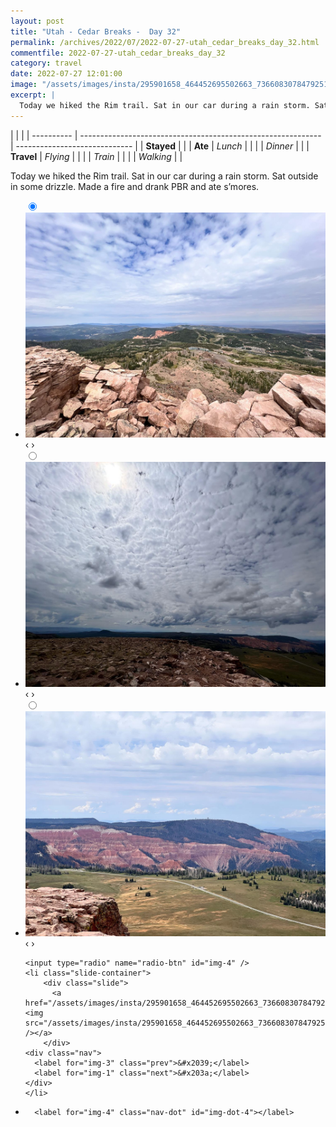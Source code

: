 ```yaml
---
layout: post
title: "Utah - Cedar Breaks -  Day 32"
permalink: /archives/2022/07/2022-07-27-utah_cedar_breaks_day_32.html
commentfile: 2022-07-27-utah_cedar_breaks_day_32
category: travel
date: 2022-07-27 12:01:00
image: "/assets/images/insta/295901658_464452695502663_7366083078479251086_n_18304341982058578.jpg"
excerpt: |
  Today we hiked the Rim trail. Sat in our car during a rain storm. Sat outside in some drizzle. Made a fire and drank PBR and ate s’mores.
---
```


|            |                                                              |
| ---------- | ------------------------------------------------------------ | ----------------------------- |
| **Stayed** |  |
| **Ate**    | _Lunch_                                                      |          |
|            | _Dinner_                                                     |          |
| **Travel** | _Flying_                                                     |          |
|            | _Train_                                                      |          |
|            | _Walking_                                                    |          |


Today we hiked the Rim trail. Sat in our car during a rain storm. Sat outside in some drizzle. Made a fire and drank PBR and ate s’mores.


<ul class="slides">
    <input type="radio" name="radio-btn" id="img-1" checked="checked" />
    <li class="slide-container">
        <div class="slide">
          <a href="/assets/images/insta/295949158_1898285943700093_433890916161469610_n_18202772287162574.jpg"><img src="/assets/images/insta/295949158_1898285943700093_433890916161469610_n_18202772287162574.jpg" /></a>
        </div>
    <div class="nav">
      <label for="img-4" class="prev">&#x2039;</label>
      <label for="img-2" class="next">&#x203a;</label>
    </div>
    </li>
        <input type="radio" name="radio-btn" id="img-2"  />
    <li class="slide-container">
        <div class="slide">
          <a href="/assets/images/insta/295855433_745438600079339_6658485794697892611_n_17944399283143121.jpg"><img src="/assets/images/insta/295855433_745438600079339_6658485794697892611_n_17944399283143121.jpg" /></a>
        </div>
    <div class="nav">
      <label for="img-1" class="prev">&#x2039;</label>
      <label for="img-3" class="next">&#x203a;</label>
    </div>
    </li>
        <input type="radio" name="radio-btn" id="img-3"  />
    <li class="slide-container">
        <div class="slide">
          <a href="/assets/images/insta/295936675_166495999277832_499780567326366862_n_17998853686468464.jpg"><img src="/assets/images/insta/295936675_166495999277832_499780567326366862_n_17998853686468464.jpg" /></a>
        </div>
    <div class="nav">
      <label for="img-2" class="prev">&#x2039;</label>
      <label for="img-4" class="next">&#x203a;</label>
    </div>
    </li>
    
    <input type="radio" name="radio-btn" id="img-4" />
    <li class="slide-container">
        <div class="slide">
          <a href="/assets/images/insta/295901658_464452695502663_7366083078479251086_n_18304341982058578.jpg"><img src="/assets/images/insta/295901658_464452695502663_7366083078479251086_n_18304341982058578.jpg" /></a>
        </div>
    <div class="nav">
      <label for="img-3" class="prev">&#x2039;</label>
      <label for="img-1" class="next">&#x203a;</label>
    </div>
    </li>
			
<li class="nav-dots">
      <label for="img-1" class="nav-dot" id="img-dot-1"></label>
      <label for="img-2" class="nav-dot" id="img-dot-2"></label>
      <label for="img-3" class="nav-dot" id="img-dot-3"></label>

      <label for="img-4" class="nav-dot" id="img-dot-4"></label>

</li>
</ul>        
             

		